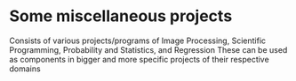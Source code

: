 # Some miscellaneous projects

Consists of various projects/programs of Image Processing, Scientific Programming, Probability and Statistics, and Regression
These can be used as components in bigger and more specific projects of their respective domains
